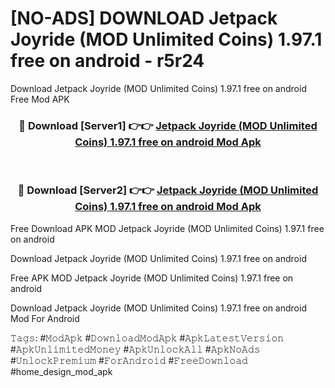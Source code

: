 # [NO-ADS] DOWNLOAD Jetpack Joyride (MOD Unlimited Coins) 1.97.1 free on android - r5r24
Download Jetpack Joyride (MOD Unlimited Coins) 1.97.1 free on android Free Mod APK

<div align="center">
<h3>🔴 Download [Server1] 👉👉 <a href="https://apk-comot.site?title=Jetpack_Joyride_(MOD_Unlimited_Coins)_1.97.1_free_on_android">Jetpack Joyride (MOD Unlimited Coins) 1.97.1 free on android Mod Apk</a></h3><br>

<h3>🔴 Download [Server2] 👉👉 <a href="https://apk-comot.site?title=Jetpack_Joyride_(MOD_Unlimited_Coins)_1.97.1_free_on_android">Jetpack Joyride (MOD Unlimited Coins) 1.97.1 free on android Mod Apk</a></h3>
</div>


Free Download APK MOD Jetpack Joyride (MOD Unlimited Coins) 1.97.1 free on android

Download Jetpack Joyride (MOD Unlimited Coins) 1.97.1 free on android 

Free APK MOD Jetpack Joyride (MOD Unlimited Coins) 1.97.1 free on android 

Download Jetpack Joyride (MOD Unlimited Coins) 1.97.1 free on android Mod For Android

𝚃𝚊𝚐𝚜: #𝙼𝚘𝚍𝙰𝚙𝚔 #𝙳𝚘𝚠𝚗𝚕𝚘𝚊𝚍𝙼𝚘𝚍𝙰𝚙𝚔 #𝙰𝚙𝚔𝙻𝚊𝚝𝚎𝚜𝚝𝚅𝚎𝚛𝚜𝚒𝚘𝚗 #𝙰𝚙𝚔𝚄𝚗𝚕𝚒𝚖𝚒𝚝𝚎𝚍𝙼𝚘𝚗𝚎𝚢 #𝙰𝚙𝚔𝚄𝚗𝚕𝚘𝚌𝚔𝙰𝚕𝚕 #𝙰𝚙𝚔𝙽𝚘𝙰𝚍𝚜 #𝚄𝚗𝚕𝚘𝚌𝚔𝙿𝚛𝚎𝚖𝚒𝚞𝚖 #𝙵𝚘𝚛𝙰𝚗𝚍𝚛𝚘𝚒𝚍 #𝙵𝚛𝚎𝚎𝙳𝚘𝚠𝚗𝚕𝚘𝚊𝚍 #home_design_mod_apk